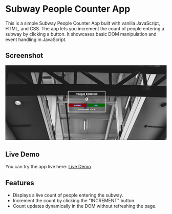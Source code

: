 # Subway People Counter App

This is a simple Subway People Counter App built with vanilla JavaScript, HTML, and CSS. The app lets you increment the count of people entering a subway by clicking a button. It showcases basic DOM manipulation and event handling in JavaScript.

## Screenshot

![Subway People Counter Screenshot](./images/scrimba-passenger-conter-app.png)

## Live Demo

You can try the app live here: [Live Demo](https://scrimba-passenger-conter-app.netlify.app)

## Features

- Displays a live count of people entering the subway.
- Increment the count by clicking the "INCREMENT" button.
- Count updates dynamically in the DOM without refreshing the page.